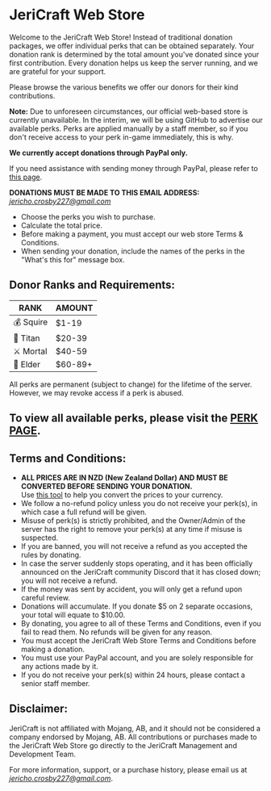 # JeriCraft Web Store

Welcome to the JeriCraft Web Store! Instead of traditional donation packages, we offer individual perks that can be obtained separately. Your donation rank is determined by the total amount you've donated since your first contribution. Every donation helps us keep the server running, and we are grateful for your support.

Please browse the various benefits we offer our donors for their kind contributions.

**Note:** Due to unforeseen circumstances, our official web-based store is currently unavailable. In the interim, we will be using GitHub to advertise our available perks. Perks are applied manually by a staff member, so if you don't receive access to your perk in-game immediately, this is why.

**We currently accept donations through PayPal only.**

If you need assistance with sending money through PayPal, please refer to [this page](https://www.paypal.com/hk/cshelp/article/how-do-i-send-payments-help293).

**DONATIONS MUST BE MADE TO THIS EMAIL ADDRESS:**<br>
*jericho.crosby227@gmail.com*
- Choose the perks you wish to purchase.
- Calculate the total price.
- Before making a payment, you must accept our web store Terms & Conditions.
- When sending your donation, include the names of the perks in the "What's this for" message box.

## Donor Ranks and Requirements:

| RANK | AMOUNT |
|------|--------|
| 💰 Squire | $1-19 |
| 🔱 Titan | $20-39 |
| ⚔️ Mortal | $40-59 |
| 💎 Elder | $60-89+ |

All perks are permanent (subject to change) for the lifetime of the server. However, we may revoke access if a perk is abused.

## To view all available perks, please visit the [PERK PAGE](https://github.com/Chalwk/JeriCraftDocs/blob/main/docs/webstore/perks.md).

## Terms and Conditions:
- **ALL PRICES ARE IN NZD (New Zealand Dollar) AND MUST BE CONVERTED BEFORE SENDING YOUR DONATION.**<br>
   Use [this tool](https://www.ofx.com/en-nz/currency-converter/) to help you convert the prices to your currency.
- We follow a no-refund policy unless you do not receive your perk(s), in which case a full refund will be given.
- Misuse of perk(s) is strictly prohibited, and the Owner/Admin of the server has the right to remove your perk(s) at any time if misuse is suspected.
- If you are banned, you will not receive a refund as you accepted the rules by donating.
- In case the server suddenly stops operating, and it has been officially announced on the JeriCraft community Discord that it has closed down; you will not receive a refund.
- If the money was sent by accident, you will only get a refund upon careful review.
- Donations will accumulate. If you donate $5 on 2 separate occasions, your total will equate to $10.00.
- By donating, you agree to all of these Terms and Conditions, even if you fail to read them. No refunds will be given for any reason.
- You must accept the JeriCraft Web Store Terms and Conditions before making a donation.
- You must use your PayPal account, and you are solely responsible for any actions made by it.
- If you do not receive your perk(s) within 24 hours, please contact a senior staff member.

## Disclaimer:
JeriCraft is not affiliated with Mojang, AB, and it should not be considered a company endorsed by Mojang, AB. All contributions or purchases made to the JeriCraft Web Store go directly to the JeriCraft Management and Development Team.

For more information, support, or a purchase history, please email us at *jericho.crosby227@gmail.com*.